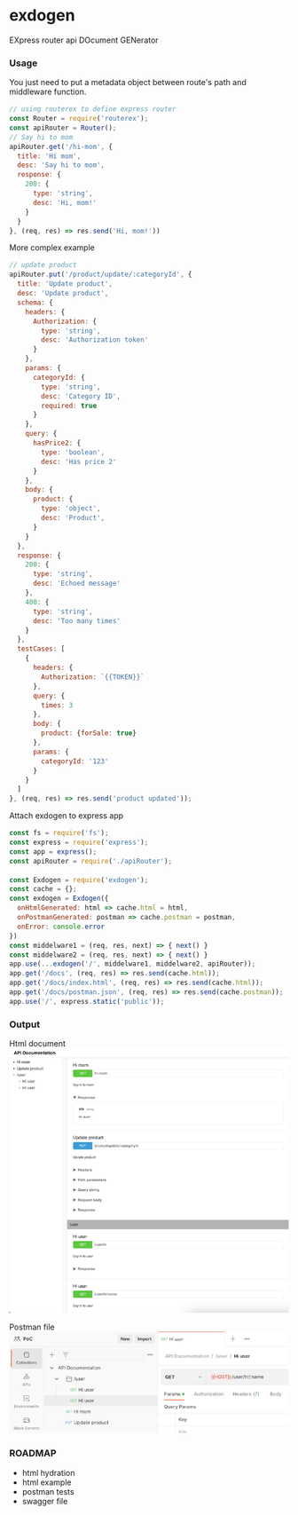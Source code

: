 # exdogen
EXpress router api DOcument GENerator

### Usage


You just need to put a metadata object between route's path and middleware function.
```js
// using routerex to define express router
const Router = require('routerex');
const apiRouter = Router();
// Say hi to mom
apiRouter.get('/hi-mom', {
  title: 'Hi mom',
  desc: 'Say hi to mom',
  response: {
    200: {
      type: 'string',
      desc: 'Hi, mom!'
    }
  }
}, (req, res) => res.send('Hi, mom!'))
```

More complex example
```js
// update product
apiRouter.put('/product/update/:categoryId', {
  title: 'Update product',
  desc: 'Update product',
  schema: {
    headers: {
      Authorization: {
        type: 'string',
        desc: 'Authorization token'
      }
    },
    params: {
      categoryId: {
        type: 'string',
        desc: 'Category ID',
        required: true
      }
    },
    query: {
      hasPrice2: {
        type: 'boolean',
        desc: 'Has price 2'
      }
    },
    body: {
      product: {
        type: 'object',
        desc: 'Product',
      }
    }
  },
  response: {
    200: {
      type: 'string',
      desc: 'Echoed message'
    },
    400: {
      type: 'string',
      desc: 'Too many times'
    }
  },
  testCases: [
    {
      headers: {
        Authorization: `{{TOKEN}}`
      },
      query: {
        times: 3
      },
      body: {
        product: {forSale: true}
      },
      params: {
        categoryId: '123'
      }
    }
  ]
}, (req, res) => res.send('product updated'));
```

Attach exdogen to express app
```js
const fs = require('fs');
const express = require('express');
const app = express();
const apiRouter = require('./apiRouter');

const Exdogen = require('exdogen');
const cache = {};
const exdogen = Exdogen({
  onHtmlGenerated: html => cache.html = html,
  onPostmanGenerated: postman => cache.postman = postman,
  onError: console.error
})
const middelware1 = (req, res, next) => { next() }
const middelware2 = (req, res, next) => { next() }
app.use(...exdogen('/', middelware1, middelware2, apiRouter));
app.get('/docs', (req, res) => res.send(cache.html));
app.get('/docs/index.html', (req, res) => res.send(cache.html));
app.get('/docs/postman.json', (req, res) => res.send(cache.postman));
app.use('/', express.static('public'));

```

### Output

Html document
![html-doc.png](docs%2Fimages%2Fhtml-doc.png)

Postman file
![postman-file.png](docs%2Fimages%2Fpostman-file.png)


### ROADMAP
- html hydration
- html example
- postman tests
- swagger file
